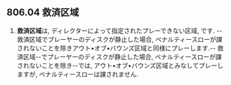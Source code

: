 ## 806.04 救済区域

1. **救済区域**は,
ディレクターによって指定されたプレーできない区域,
です.
--救済区域でプレーヤーのディスクが静止した場合,
ペナルティースローが課されないことを除きアウト•オブ•バウンズ区域と同様にプレーします.--
救済区域--でプレーヤーのディスクが静止した場合,
ペナルティースローが課されないことを除き--では,
アウト•オブ•バウンズ区域とみなしてプレーしますが,
ペナルティースローは課されません.
